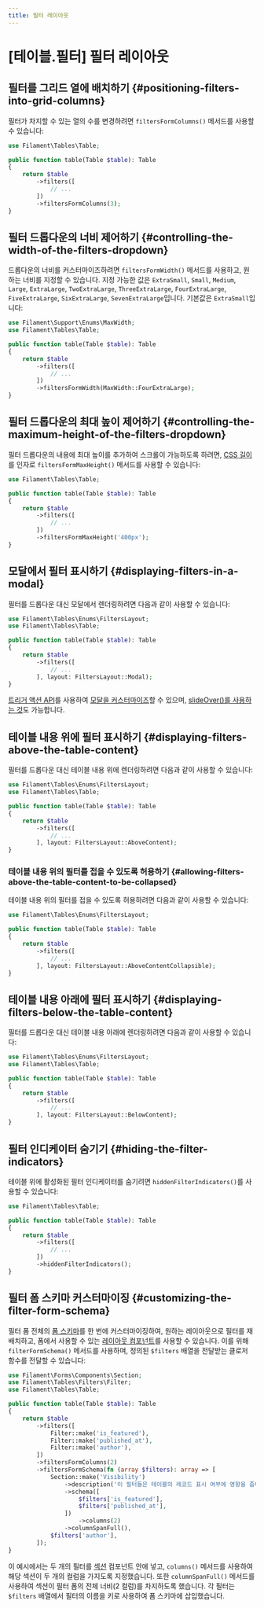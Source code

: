 ```yaml
---
title: 필터 레이아웃
---
```

# [테이블.필터] 필터 레이아웃

## 필터를 그리드 열에 배치하기 {#positioning-filters-into-grid-columns}

필터가 차지할 수 있는 열의 수를 변경하려면 `filtersFormColumns()` 메서드를 사용할 수 있습니다:

```php
use Filament\Tables\Table;

public function table(Table $table): Table
{
    return $table
        ->filters([
            // ...
        ])
        ->filtersFormColumns(3);
}
```

## 필터 드롭다운의 너비 제어하기 {#controlling-the-width-of-the-filters-dropdown}

드롭다운의 너비를 커스터마이즈하려면 `filtersFormWidth()` 메서드를 사용하고, 원하는 너비를 지정할 수 있습니다. 지정 가능한 값은 `ExtraSmall`, `Small`, `Medium`, `Large`, `ExtraLarge`, `TwoExtraLarge`, `ThreeExtraLarge`, `FourExtraLarge`, `FiveExtraLarge`, `SixExtraLarge`, `SevenExtraLarge`입니다. 기본값은 `ExtraSmall`입니다:

```php
use Filament\Support\Enums\MaxWidth;
use Filament\Tables\Table;

public function table(Table $table): Table
{
    return $table
        ->filters([
            // ...
        ])
        ->filtersFormWidth(MaxWidth::FourExtraLarge);
}
```

## 필터 드롭다운의 최대 높이 제어하기 {#controlling-the-maximum-height-of-the-filters-dropdown}

필터 드롭다운의 내용에 최대 높이를 추가하여 스크롤이 가능하도록 하려면, [CSS 길이](https://developer.mozilla.org/en-US/docs/Web/CSS/length)를 인자로 `filtersFormMaxHeight()` 메서드를 사용할 수 있습니다:

```php
use Filament\Tables\Table;

public function table(Table $table): Table
{
    return $table
        ->filters([
            // ...
        ])
        ->filtersFormMaxHeight('400px');
}
```

## 모달에서 필터 표시하기 {#displaying-filters-in-a-modal}

필터를 드롭다운 대신 모달에서 렌더링하려면 다음과 같이 사용할 수 있습니다:

```php
use Filament\Tables\Enums\FiltersLayout;
use Filament\Tables\Table;

public function table(Table $table): Table
{
    return $table
        ->filters([
            // ...
        ], layout: FiltersLayout::Modal);
}
```

[트리거 액션 API](getting-started#customizing-the-filters-trigger-action)를 사용하여 [모달을 커스터마이즈](../actions/modals)할 수 있으며, [slideOver()를 사용하는 것](../actions/modals#using-a-slide-over-instead-of-a-modal)도 가능합니다.

## 테이블 내용 위에 필터 표시하기 {#displaying-filters-above-the-table-content}

필터를 드롭다운 대신 테이블 내용 위에 렌더링하려면 다음과 같이 사용할 수 있습니다:

```php
use Filament\Tables\Enums\FiltersLayout;
use Filament\Tables\Table;

public function table(Table $table): Table
{
    return $table
        ->filters([
            // ...
        ], layout: FiltersLayout::AboveContent);
}
```

<AutoScreenshot name="tables/filters/above-content" alt="테이블 내용 위에 필터가 있는 모습" version="3.x" />

### 테이블 내용 위의 필터를 접을 수 있도록 허용하기 {#allowing-filters-above-the-table-content-to-be-collapsed}

테이블 내용 위의 필터를 접을 수 있도록 허용하려면 다음과 같이 사용할 수 있습니다:

```php
use Filament\Tables\Enums\FiltersLayout;

public function table(Table $table): Table
{
    return $table
        ->filters([
            // ...
        ], layout: FiltersLayout::AboveContentCollapsible);
}
```

## 테이블 내용 아래에 필터 표시하기 {#displaying-filters-below-the-table-content}

필터를 드롭다운 대신 테이블 내용 아래에 렌더링하려면 다음과 같이 사용할 수 있습니다:

```php
use Filament\Tables\Enums\FiltersLayout;
use Filament\Tables\Table;

public function table(Table $table): Table
{
    return $table
        ->filters([
            // ...
        ], layout: FiltersLayout::BelowContent);
}
```

<AutoScreenshot name="tables/filters/below-content" alt="테이블 내용 아래에 필터가 있는 모습" version="3.x" />

## 필터 인디케이터 숨기기 {#hiding-the-filter-indicators}

테이블 위에 활성화된 필터 인디케이터를 숨기려면 `hiddenFilterIndicators()`를 사용할 수 있습니다:

```php
use Filament\Tables\Table;

public function table(Table $table): Table
{
    return $table
        ->filters([
            // ...
        ])
        ->hiddenFilterIndicators();
}
```

## 필터 폼 스키마 커스터마이징 {#customizing-the-filter-form-schema}

필터 폼 전체의 [폼 스키마](../../forms/layout/getting-started)를 한 번에 커스터마이징하여, 원하는 레이아웃으로 필터를 재배치하고, 폼에서 사용할 수 있는 [레이아웃 컴포넌트](../../forms/layout/getting-started)를 사용할 수 있습니다. 이를 위해 `filterFormSchema()` 메서드를 사용하며, 정의된 `$filters` 배열을 전달받는 클로저 함수를 전달할 수 있습니다:

```php
use Filament\Forms\Components\Section;
use Filament\Tables\Filters\Filter;
use Filament\Tables\Table;

public function table(Table $table): Table
{
    return $table
        ->filters([
            Filter::make('is_featured'),
            Filter::make('published_at'),
            Filter::make('author'),
        ])
        ->filtersFormColumns(2)
        ->filtersFormSchema(fn (array $filters): array => [
            Section::make('Visibility')
                ->description('이 필터들은 테이블의 레코드 표시 여부에 영향을 줍니다.')
                ->schema([
                    $filters['is_featured'],
                    $filters['published_at'],
                ])
                    ->columns(2)
                ->columnSpanFull(),
            $filters['author'],
        ]);
}
```

이 예시에서는 두 개의 필터를 [섹션](../../forms/layout/section) 컴포넌트 안에 넣고, `columns()` 메서드를 사용하여 해당 섹션이 두 개의 컬럼을 가지도록 지정했습니다. 또한 `columnSpanFull()` 메서드를 사용하여 섹션이 필터 폼의 전체 너비(2 컬럼)를 차지하도록 했습니다. 각 필터는 `$filters` 배열에서 필터의 이름을 키로 사용하여 폼 스키마에 삽입했습니다.
